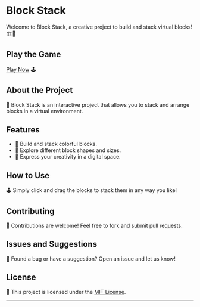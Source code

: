 # Block Stack

Welcome to Block Stack, a creative project to build and stack virtual blocks! 🏗️🧱

## Play the Game

[Play Now](https://aryan0-1maurya.github.io/Block-stack/) 🕹️

## About the Project

📜 Block Stack is an interactive project that allows you to stack and arrange blocks in a virtual environment.

## Features

- 🌈 Build and stack colorful blocks.
- 🚀 Explore different block shapes and sizes.
- 🎨 Express your creativity in a digital space.

## How to Use

🕹️ Simply click and drag the blocks to stack them in any way you like!

## Contributing

🤝 Contributions are welcome! Feel free to fork and submit pull requests.

## Issues and Suggestions

🐛 Found a bug or have a suggestion? Open an issue and let us know!

## License

📄 This project is licensed under the [MIT License](LICENSE).

---
